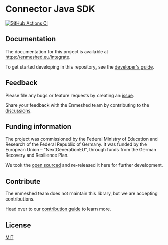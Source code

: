 # Connector Java SDK

[![GitHub Actions CI](https://github.com/nmshd/connector-java-sdk/workflows/Publish/badge.svg)](https://github.com/nmshd/connector-java-sdk/actions?query=workflow%3APublish)

## Documentation

The documentation for this project is available at https://enmeshed.eu/integrate.

To get started developing in this repository, see the [developer's guide](README_dev.md).

## Feedback

Please file any bugs or feature requests by creating an [issue](https://github.com/nmshd/feedback/issues).

Share your feedback with the Enmeshed team by contributing to the [discussions](https://github.com/nmshd/feedback/discussions).

## Funding information

The project was commissioned by the Federal Ministry of Education and Research of the Federal Republic of Germany. It was funded by the European Union – "NextGenerationEU", through funds from the German Recovery and Resilience Plan.

We took the [open sourced](https://gitlab.opencode.de/mbr/ablage/enmeshed-connector-java-sdk) and re-released it here for further development.

## Contribute

The enmeshed team does not maintain this library, but we are accepting contributions.

Head over to our [contribution guide](https://github.com/nmshd/.github/blob/main/CONTRIBUTING.md) to learn more.

## License

[MIT](LICENSE)

